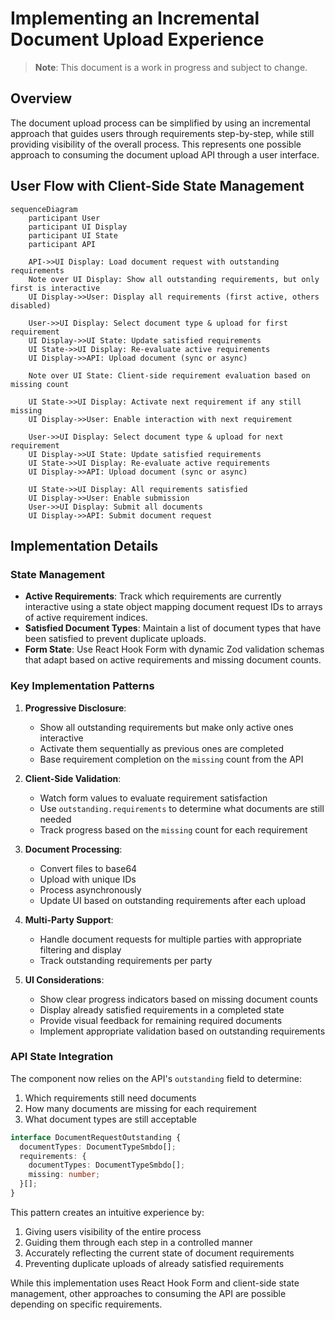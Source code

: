 # Implementing an Incremental Document Upload Experience

> **Note**: This document is a work in progress and subject to change.

## Overview

The document upload process can be simplified by using an incremental approach that guides users through requirements step-by-step, while still providing visibility of the overall process. This represents one possible approach to consuming the document upload API through a user interface.

## User Flow with Client-Side State Management

```mermaid
sequenceDiagram
    participant User
    participant UI Display
    participant UI State
    participant API

    API->>UI Display: Load document request with outstanding requirements
    Note over UI Display: Show all outstanding requirements, but only first is interactive
    UI Display->>User: Display all requirements (first active, others disabled)

    User->>UI Display: Select document type & upload for first requirement
    UI Display->>UI State: Update satisfied requirements
    UI State->>UI Display: Re-evaluate active requirements
    UI Display->>API: Upload document (sync or async)

    Note over UI State: Client-side requirement evaluation based on missing count

    UI State->>UI Display: Activate next requirement if any still missing
    UI Display->>User: Enable interaction with next requirement

    User->>UI Display: Select document type & upload for next requirement
    UI Display->>UI State: Update satisfied requirements
    UI State->>UI Display: Re-evaluate active requirements
    UI Display->>API: Upload document (sync or async)

    UI State->>UI Display: All requirements satisfied
    UI Display->>User: Enable submission
    User->>UI Display: Submit all documents
    UI Display->>API: Submit document request
```

## Implementation Details

### State Management

- **Active Requirements**: Track which requirements are currently interactive using a state object mapping document request IDs to arrays of active requirement indices.
- **Satisfied Document Types**: Maintain a list of document types that have been satisfied to prevent duplicate uploads.
- **Form State**: Use React Hook Form with dynamic Zod validation schemas that adapt based on active requirements and missing document counts.

### Key Implementation Patterns

1. **Progressive Disclosure**:

   - Show all outstanding requirements but make only active ones interactive
   - Activate them sequentially as previous ones are completed
   - Base requirement completion on the `missing` count from the API

2. **Client-Side Validation**:

   - Watch form values to evaluate requirement satisfaction
   - Use `outstanding.requirements` to determine what documents are still needed
   - Track progress based on the `missing` count for each requirement

3. **Document Processing**:

   - Convert files to base64
   - Upload with unique IDs
   - Process asynchronously
   - Update UI based on outstanding requirements after each upload

4. **Multi-Party Support**:

   - Handle document requests for multiple parties with appropriate filtering and display
   - Track outstanding requirements per party

5. **UI Considerations**:
   - Show clear progress indicators based on missing document counts
   - Display already satisfied requirements in a completed state
   - Provide visual feedback for remaining required documents
   - Implement appropriate validation based on outstanding requirements

### API State Integration

The component now relies on the API's `outstanding` field to determine:

1. Which requirements still need documents
2. How many documents are missing for each requirement
3. What document types are still acceptable

```typescript
interface DocumentRequestOutstanding {
  documentTypes: DocumentTypeSmbdo[];
  requirements: {
    documentTypes: DocumentTypeSmbdo[];
    missing: number;
  }[];
}
```

This pattern creates an intuitive experience by:

1. Giving users visibility of the entire process
2. Guiding them through each step in a controlled manner
3. Accurately reflecting the current state of document requirements
4. Preventing duplicate uploads of already satisfied requirements

While this implementation uses React Hook Form and client-side state management, other approaches to consuming the API are possible depending on specific requirements.
